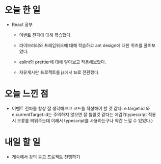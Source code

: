 # 오늘 한 일

-   React 공부

    -   이벤트 전파에 대해 복습했다.

    -   라이브러리와 프레임워크에 대해 학습하고 ant design에 대한 퀴즈를 풀어보았다.

    -   eslint와 prettier에 대해 알아보고 적용해보았다.

    -   자유게시판 프로젝트를 js에서 ts로 전환했다.

# 오늘 느낀 점

-   이벤트 전파를 항상 잘 생각해보고 코드를 작성해야 할 것 같다. e.target.id 와 e.currentTarget.id는 주의하지 않으면 잘 틀릴것 같다는 예감?(typescript 적용시 오류를 띄워주는데 이래서 typescript를 사용하는구나 약간 느낄 수 있었다.)

# 내일 할 일

-   계속해서 강의 듣고 프로젝트 진행하기

